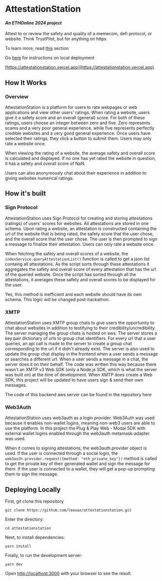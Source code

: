 # AttestationStation

#### *An ETHOnline 2024 project*

Attest to or review the safety and quality of a memecoin, defi protocol, or website. Think TrustPilot, but for anything on https

To learn more, read [this](#how-it-works) section

Go [here](#deploying-locally) for instructions on local deployment

[https://attestationstation.vercel.app](https://attestationstation.vercel.app) 


## How It Works

### Overview 

AttestationStation is a platform for users to rate webpages or web applications and view other users' ratings. When rating a website, users give it a safety score and an overall (general) score. For both of these ratings, users choose an integer between zero and five. Zero represents scams and a very poor general experience, while five represents perfectly credible websites and a very good general experience. Once users have selected their ratings, they click a button to submit them. Users may only rate a website once. 

When viewing the rating of a website, the average safety and overall score is calculated and displayed. If no one has yet rated the website in question, it has a safety and overall score of NaN. 

Users can also anonymously chat about their experience in addition to giving websites numerical ratings. 

## How it's built 


### Sign Protocol 

AttestationStation uses Sign Protocol for creating and storing attestations (ratings) of users' scores for websites. All attestations are stored in one schema. Upon rating a website, an attestation is constructed containing the url of the website that is being rated, the safety score that the user chose, and the overall score that the user chose. The user is then prompted to sign a message to finalize their attestation. Users can only rate a website once. 

When fetching the safety and overall scores of a website, the ```indexService.queryAttestationList()``` function is called to get a json list containg all attestations. As the script sorts through these attestations it aggregates the safety and overall score of every attestation that has the url of the queried website. Once the script has sorted through all the attestations, it averages these safety and overall scores to be displayed for the user. 

Yes, this method is inefficient and each website should have its own schema. This logic will be changed post-hackathon. 

### XMTP 

AttestationStation uses XMTP group chats to give users the opportunity to chat about websites in addition to testifying to their credibility/uncredibility. The server managing the group chats is hosted on aws. The server stores a key:pair dictionary of urls to group chat identifiers. For every url that a user queries, an api call is made to the server to create a group chat corresponding to the url if it didn't already exist. The server is also used to update the group chat display in the frontend when a user sends a message or searches a different url. When a user sends a message in a chat, the server does it on their behalf. The code was written this way because there wasn't an XMTP v3 Web SDK (only a Node.js SDK, which is what the server was built on) at the time of development. When XMTP does create a Web SDK, this project will be updated to have users sign & send their own messages.  

The code of this backend aws server can be found in the repository here 

### Web3Auth 

AttestationStation uses web3auth as a login provider. Web3Auth was used because it enables non-wallet logins, meaning non-web3 users are able to use the platform. In this project the Plug & Play Web - Modal SDK with external wallet logins enabled through the web3auth metamask-adapter was used. 

When it comes to signing attestations, the web3auth.provider object is used. If the user is connected through a social login, the ```web3auth.provider.request({method: "eth_private_key"})``` method is called to get the private key of their generated wallet and sign the message for them. If the user is connected to a wallet, they will get a pop-up prompting them to sign the message.


## Deploying Locally 

First, git clone this repository

```
git clone https://github.com/leouax/attestationstation.git
```

Enter the directory: 
```
cd attestationstation
```

Next, to install dependencies:

```
yarn install
```

Finally, to run the development server:

```
yarn dev
```

Open [http://localhost:3000](http://localhost:3000) with your browser to see the result.

